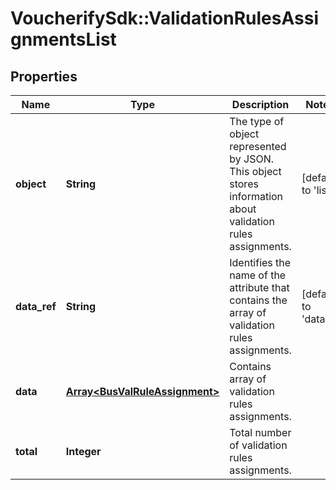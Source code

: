 # VoucherifySdk::ValidationRulesAssignmentsList

## Properties

| Name | Type | Description | Notes |
| ---- | ---- | ----------- | ----- |
| **object** | **String** | The type of object represented by JSON. This object stores information about validation rules assignments. | [default to &#39;list&#39;] |
| **data_ref** | **String** | Identifies the name of the attribute that contains the array of validation rules assignments. | [default to &#39;data&#39;] |
| **data** | [**Array&lt;BusValRuleAssignment&gt;**](BusValRuleAssignment.md) | Contains array of validation rules assignments. |  |
| **total** | **Integer** | Total number of validation rules assignments. |  |

